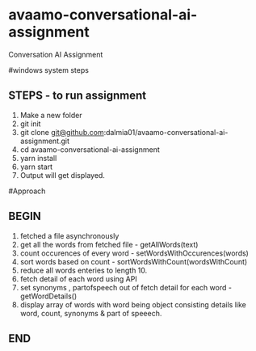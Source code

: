 # avaamo-conversational-ai-assignment

Conversation AI Assignment

#windows system steps


STEPS - to run assignment
-------------------------

1. Make a new folder
2. git init
3. git clone git@github.com:dalmia01/avaamo-conversational-ai-assignment.git
4. cd avaamo-conversational-ai-assignment
5. yarn install
6. yarn start
7. Output will get displayed.




#Approach

BEGIN
-----
1. fetched a file asynchronously
2. get all the words from fetched file -  getAllWords(text)
3. count occurences of every word -  setWordsWithOccurences(words)
4. sort words based on count - sortWordsWithCount(wordsWithCount)
5. reduce all words enteries to length 10.
6. fetch detail of each word using API
7. set synonyms , partofspeech out of fetch detail for each word - getWordDetails()
8. display array of words with word being object consisting details like word, count, synonyms & part of speeech.

END
----



